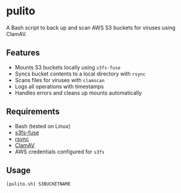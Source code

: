 # pulito

A Bash script to back up and scan AWS S3 buckets for viruses using ClamAV.

## Features

- Mounts S3 buckets locally using `s3fs-fuse`
- Syncs bucket contents to a local directory with `rsync`
- Scans files for viruses with `clamscan`
- Logs all operations with timestamps
- Handles errors and cleans up mounts automatically

## Requirements

- Bash (tested on Linux)
- [s3fs-fuse](https://github.com/s3fs-fuse/s3fs-fuse)
- [rsync](https://rsync.samba.org/)
- [ClamAV](https://www.clamav.net/)
- AWS credentials configured for `s3fs`

## Usage

```sh
[pulito.sh] S3BUCKETNAME
```
